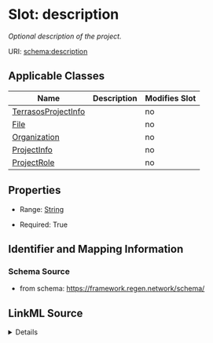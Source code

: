 

# Slot: description


_Optional description of the project._



URI: [schema:description](http://schema.org/description)



<!-- no inheritance hierarchy -->





## Applicable Classes

| Name | Description | Modifies Slot |
| --- | --- | --- |
| [TerrasosProjectInfo](TerrasosProjectInfo.md) |  |  no  |
| [File](File.md) |  |  no  |
| [Organization](Organization.md) |  |  no  |
| [ProjectInfo](ProjectInfo.md) |  |  no  |
| [ProjectRole](ProjectRole.md) |  |  no  |







## Properties

* Range: [String](String.md)

* Required: True





## Identifier and Mapping Information







### Schema Source


* from schema: https://framework.regen.network/schema/




## LinkML Source

<details>
```yaml
name: description
description: Optional description of the project.
from_schema: https://framework.regen.network/schema/
rank: 1000
slot_uri: schema:description
alias: description
domain_of:
- ProjectInfo
- ProjectRole
- Organization
- File
range: string
required: true

```
</details>
